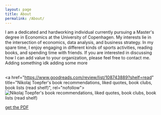 ```yaml
---
layout: page
title: About
permalink: /About/
---
```


I am a dedicated and hardworking individual currently pursuing a Master's degree in Economics at the University of Copenhagen. My interests lie in the intersection of economics, data analysis, and business strategy. In my spare time, I enjoy engaging in different kinds of sports activities, reading books, and spending time with friends. If you are interested in discussing how I can add value to your organization, please feel free to contact me. Adding something idk adding some more

<span style="color: #382110"></span><br/><a href="https://www.goodreads.com/review/list/108743889?shelf=read" title="Nikolaj Toepfer's book recommendations, liked quotes, book clubs, book lists (read shelf)", rel="nofollow"><img border="0" alt="Nikolaj Toepfer's book recommendations, liked quotes, book clubs, book lists (read shelf)" src="https://s.gr-assets.com/images/badge/badge1.jpg"></a>

[get the PDF](/PDF/Tesla.pdf)
